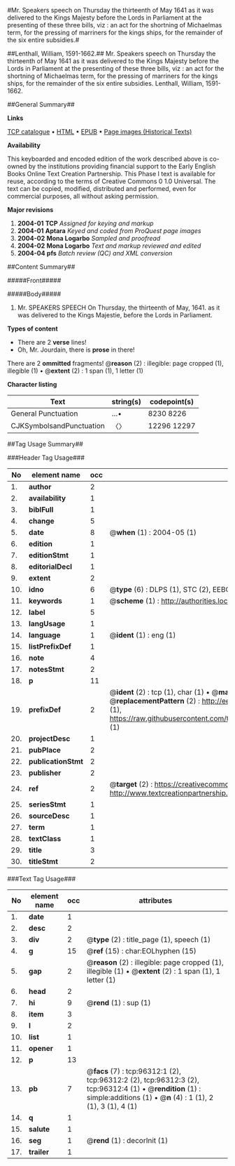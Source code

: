 #Mr. Speakers speech on Thursday the thirteenth of May 1641 as it was delivered to the Kings Majesty before the Lords in Parliament at the presenting of these three bills, viz : an act for the shortning of Michaelmas term, for the pressing of marriners for the kings ships, for the remainder of the six entire subsidies.#

##Lenthall, William, 1591-1662.##
Mr. Speakers speech on Thursday the thirteenth of May 1641 as it was delivered to the Kings Majesty before the Lords in Parliament at the presenting of these three bills, viz : an act for the shortning of Michaelmas term, for the pressing of marriners for the kings ships, for the remainder of the six entire subsidies.
Lenthall, William, 1591-1662.

##General Summary##

**Links**

[TCP catalogue](http://www.ota.ox.ac.uk/tcp/)  • 
[HTML](http://tei.it.ox.ac.uk/tcp/Texts-HTML/free/A47/A47696.html)  • 
[EPUB](http://tei.it.ox.ac.uk/tcp/Texts-EPUB/free/A47/A47696.epub) • 
[Page images (Historical Texts)](https://data.historicaltexts.jisc.ac.uk/view?pubId=eebo-12989480e&pageId=eebo-12989480e-96312-1)

**Availability**

This keyboarded and encoded edition of the
	       work described above is co-owned by the institutions
	       providing financial support to the Early English Books
	       Online Text Creation Partnership. This Phase I text is
	       available for reuse, according to the terms of Creative
	       Commons 0 1.0 Universal. The text can be copied,
	       modified, distributed and performed, even for
	       commercial purposes, all without asking permission.

**Major revisions**

1. __2004-01__ __TCP__ *Assigned for keying and markup*
1. __2004-01__ __Aptara__ *Keyed and coded from ProQuest page images*
1. __2004-02__ __Mona Logarbo__ *Sampled and proofread*
1. __2004-02__ __Mona Logarbo__ *Text and markup reviewed and edited*
1. __2004-04__ __pfs__ *Batch review (QC) and XML conversion*

##Content Summary##

#####Front#####

#####Body#####

1. Mr. SPEAKERS
SPEECH
On Thursday, the thirteenth of
May, 1641. as it was delivered
to the Kings Majestie, before
the Lords in
Parliament.

**Types of content**

  * There are 2 **verse** lines!
  * Oh, Mr. Jourdain, there is **prose** in there!

There are 2 **ommitted** fragments! 
 @__reason__ (2) : illegible: page cropped (1), illegible (1)  •  @__extent__ (2) : 1 span (1), 1 letter (1)

**Character listing**


|Text|string(s)|codepoint(s)|
|---|---|---|
|General Punctuation|…•|8230 8226|
|CJKSymbolsandPunctuation|〈〉|12296 12297|

##Tag Usage Summary##

###Header Tag Usage###

|No|element name|occ|attributes|
|---|---|---|---|
|1.|__author__|2||
|2.|__availability__|1||
|3.|__biblFull__|1||
|4.|__change__|5||
|5.|__date__|8| @__when__ (1) : 2004-05 (1)|
|6.|__edition__|1||
|7.|__editionStmt__|1||
|8.|__editorialDecl__|1||
|9.|__extent__|2||
|10.|__idno__|6| @__type__ (6) : DLPS (1), STC (2), EEBO-CITATION (1), OCLC (1), VID (1)|
|11.|__keywords__|1| @__scheme__ (1) : http://authorities.loc.gov/ (1)|
|12.|__label__|5||
|13.|__langUsage__|1||
|14.|__language__|1| @__ident__ (1) : eng (1)|
|15.|__listPrefixDef__|1||
|16.|__note__|4||
|17.|__notesStmt__|2||
|18.|__p__|11||
|19.|__prefixDef__|2| @__ident__ (2) : tcp (1), char (1)  •  @__matchPattern__ (2) : ([0-9\-]+):([0-9IVX]+) (1), (.+) (1)  •  @__replacementPattern__ (2) : http://eebo.chadwyck.com/downloadtiff?vid=$1&page=$2 (1), https://raw.githubusercontent.com/textcreationpartnership/Texts/master/tcpchars.xml#$1 (1)|
|20.|__projectDesc__|1||
|21.|__pubPlace__|2||
|22.|__publicationStmt__|2||
|23.|__publisher__|2||
|24.|__ref__|2| @__target__ (2) : https://creativecommons.org/publicdomain/zero/1.0/ (1), http://www.textcreationpartnership.org/docs/. (1)|
|25.|__seriesStmt__|1||
|26.|__sourceDesc__|1||
|27.|__term__|1||
|28.|__textClass__|1||
|29.|__title__|3||
|30.|__titleStmt__|2||


###Text Tag Usage###

|No|element name|occ|attributes|
|---|---|---|---|
|1.|__date__|1||
|2.|__desc__|2||
|3.|__div__|2| @__type__ (2) : title_page (1), speech (1)|
|4.|__g__|15| @__ref__ (15) : char:EOLhyphen (15)|
|5.|__gap__|2| @__reason__ (2) : illegible: page cropped (1), illegible (1)  •  @__extent__ (2) : 1 span (1), 1 letter (1)|
|6.|__head__|2||
|7.|__hi__|9| @__rend__ (1) : sup (1)|
|8.|__item__|3||
|9.|__l__|2||
|10.|__list__|1||
|11.|__opener__|1||
|12.|__p__|13||
|13.|__pb__|7| @__facs__ (7) : tcp:96312:1 (2), tcp:96312:2 (2), tcp:96312:3 (2), tcp:96312:4 (1)  •  @__rendition__ (1) : simple:additions (1)  •  @__n__ (4) : 1 (1), 2 (1), 3 (1), 4 (1)|
|14.|__q__|1||
|15.|__salute__|1||
|16.|__seg__|1| @__rend__ (1) : decorInit (1)|
|17.|__trailer__|1||
